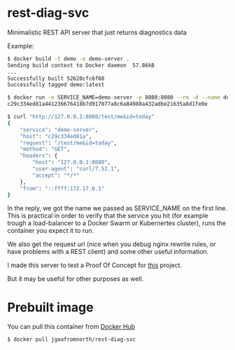 # rest-diag-svc
Minimalistic REST API server that just returns diagnostics data

Example:

```sh
$ docker build -t demo -e demo-server .
Sending build context to Docker daemon  57.86kB
...
Successfully built 52620cfc6f08
Successfully tagged demo:latest

$ docker run -e SERVICE_NAME=demo-server -p 8080:8080 --rm -d --name demo demo
c29c334ed81a441236676418b7d917077a8c6a84988a432adbe21635a8d1fe0e

$ curl "http://127.0.0.1:8080/test/me&id=today"
{
    "service": "demo-server",
    "host": "c29c334ed81a",
    "request": "/test/me&id=today",
    "method": "GET",
    "headers": {
        "host": "127.0.0.1:8080",
        "user-agent": "curl/7.52.1",
        "accept": "*/*"
    },
    "from": "::ffff:172.17.0.1"
}
```

In the reply, we got the name we passed as SERVICE_NAME on the first line. This is practical in order to verify that the service you hit (for example trough a load-balancer to a Docker Swarm or Kubernertes cluster), runs the container you expect it to run.

We also get the request url (nice when you debug nginx rewrite rules, or have problems with a REST client) and some other useful information.

I made this server to test a Proof Of Concept for [this](https://github.com/jgaa/nginx-swarm-proxy) project.

But it may be useful for other purposes as well.

# Prebuilt image

You can pull this container from [Docker Hub](https://hub.docker.com/r/jgaafromnorth/rest-diag-svc/)

```sh
$ docker pull jgaafromnorth/rest-diag-svc

```
